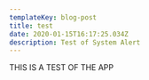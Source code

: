 ```yaml
---
templateKey: blog-post
title: test
date: 2020-01-15T16:17:25.034Z
description: Test of System Alert
---
```

THIS IS A TEST OF THE APP

